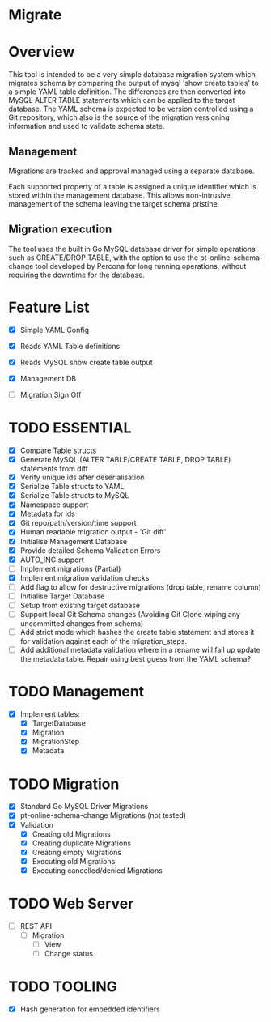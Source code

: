 # Migrate

# Overview
This tool is intended to be a very simple database migration system which migrates schema by comparing the output of mysql 'show create tables' to a simple YAML table definition.  The differences are then converted into MySQL ALTER TABLE statements which can be applied to the target database.  The YAML schema is expected to be version controlled using a Git repository, which also is the source of the migration versioning information and used to validate schema state.

## Management
Migrations are tracked and approval managed using a separate database.  

Each supported property of a table is assigned a unique identifier which is stored within the management database.  This allows non-intrusive management of the schema leaving the target schema pristine.

## Migration execution
The tool uses the built in Go MySQL database driver for simple operations such as CREATE/DROP TABLE, with the option to use the pt-online-schema-change tool developed by Percona for long running operations, without requiring the downtime for the database.

# Feature List

- [x] Simple YAML Config
- [x] Reads YAML Table definitions
- [x] Reads MySQL show create table output
- [X] Management DB
- [ ] Migration Sign Off


# TODO ESSENTIAL
- [X] Compare Table structs
- [X] Generate MySQL (ALTER TABLE/CREATE TABLE, DROP TABLE) statements from diff
- [X] Verify unique ids after deserialisation
- [X] Serialize Table structs to YAML
- [X] Serialize Table structs to MySQL
- [X] Namespace support
- [X] Metadata for ids
- [X] Git repo/path/version/time support
- [X] Human readable migration output - 'Git diff'
- [X] Initialise Management Database
- [X] Provide detailed Schema Validation Errors
- [X] AUTO_INC support
- [ ] Implement migrations (Partial)
- [X] Implement migration validation checks
- [ ] Add flag to allow for destructive migrations (drop table, rename column)
- [ ] Initialise Target Database
- [ ] Setup from existing target database
- [ ] Support local Git Schema changes (Avoiding Git Clone wiping any uncommitted changes from schema)
- [ ] Add strict mode which hashes the create table statement and stores it for validation against each of the migration_steps.
- [ ] Add additional metadata validation where in a rename will fail up update the metadata table.  Repair using best guess from the YAML schema?

# TODO Management
- [X] Implement tables:
    - [X] TargetDatabase
    - [X] Migration
    - [X] MigrationStep
    - [X] Metadata

# TODO Migration
- [X] Standard Go MySQL Driver Migrations
- [x] pt-online-schema-change Migrations (not tested)
- [X] Validation
    - [X] Creating old Migrations
    - [X] Creating duplicate Migrations
    - [X] Creating empty Migrations
    - [X] Executing old Migrations
    - [X] Executing cancelled/denied Migrations

# TODO Web Server
- [ ] REST API
    - [ ] Migration
        - [ ] View
        - [ ] Change status

# TODO TOOLING
- [X] Hash generation for embedded identifiers

